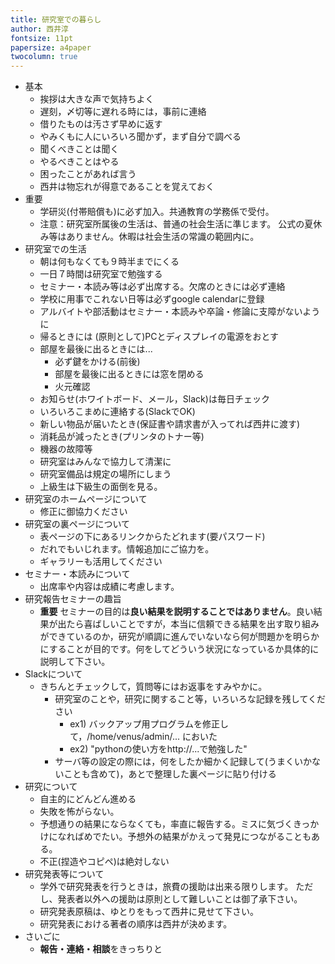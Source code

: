 ```yaml
---
title: 研究室での暮らし
author: 西井淳
fontsize: 11pt
papersize: a4paper
twocolumn: true
---
```


-   基本
    -   挨拶は大きな声で気持ちよく
    -   遅刻，〆切等に遅れる時には，事前に連絡
    -   借りたものは汚さず早めに返す
    -   やみくもに人にいろいろ聞かず，まず自分で調べる
    -   聞くべきことは聞く
    -   やるべきことはやる
    -   困ったことがあれば言う
    -   西井は物忘れが得意であることを覚えておく
-   重要
    -   学研災(付帯賠償も)に必ず加入。共通教育の学務係で受付。
    -   注意：研究室所属後の生活は、普通の社会生活に準じます。
        公式の夏休み等はありません。休暇は社会生活の常識の範囲内に。
-   研究室での生活
    -   朝は何もなくても９時半までにくる
    -   一日７時間は研究室で勉強する
    -   セミナー・本読み等は必ず出席する。欠席のときには必ず連絡
    -   学校に用事でこれない日等は必ずgoogle calendarに登録
    -   アルバイトや部活動はセミナー・本読みや卒論・修論に支障がないように
    -   帰るときには (原則として)PCとディスプレイの電源をおとす
    -   部屋を最後に出るときには...
        -   必ず鍵をかける(前後)
        -   部屋を最後に出るときには窓を閉める
        -   火元確認
    -   お知らせ(ホワイトボード、メール，Slack)は毎日チェック
    -   いろいろこまめに連絡する(SlackでOK)
      -   新しい物品が届いたとき(保証書や請求書が入ってれば西井に渡す)
      -   消耗品が減ったとき(プリンタのトナー等)
      -   機器の故障等
    -   研究室はみんなで協力して清潔に
    -   研究室備品は規定の場所にしまう
    -   上級生は下級生の面倒を見る。
-   研究室のホームページについて
    -   修正に御協力ください
-   研究室の裏ページについて
    -   表ページの下にあるリンクからたどれます(要パスワード)
    -   だれでもいじれます。情報追加にご協力を。
    -   ギャラリーも活用してください
-   セミナー・本読みについて
    -   出席率や内容は成績に考慮します。
-   研究報告セミナーの趣旨
    - **重要** セミナーの目的は**良い結果を説明することではありません**。良い結果が出たら喜ばしいことですが，本当に信頼できる結果を出す取り組みができているのか，研究が順調に進んでいないなら何が問題かを明らかにすることが目的です。何をしてどういう状況になっているか具体的に説明して下さい。
-   Slackについて
    -   きちんとチェックして，質問等にはお返事をすみやかに。
        -   研究室のことや，研究に関すること等，いろいろな記録を残してください
            -   ex1) バックアップ用プログラムを修正して，/home/venus/admin/...    においた
            -   ex2) "pythonの使い方をhttp://...で勉強した"
        -   サーバ等の設定の際には，何をしたか細かく記録して(うまくいかないことも含めて)，あとで整理した裏ページに貼り付ける
-   研究について
    -   自主的にどんどん進める
    -   失敗を怖がらない。
    -   予想通りの結果にならなくても，率直に報告する。ミスに気づくきっかけになればめでたい。予想外の結果がかえって発見につながることもある。
    -   不正(捏造やコピペ)は絶対しない
-   研究発表等について
    -   学外で研究発表を行うときは，旅費の援助は出来る限りします。
        ただし、発表者以外への援助は原則として難しいことは御了承下さい。
    -   研究発表原稿は、ゆとりをもって西井に見せて下さい。
    -   研究発表における著者の順序は西井が決めます。
- さいごに
    -   **報告・連絡・相談**をきっちりと
